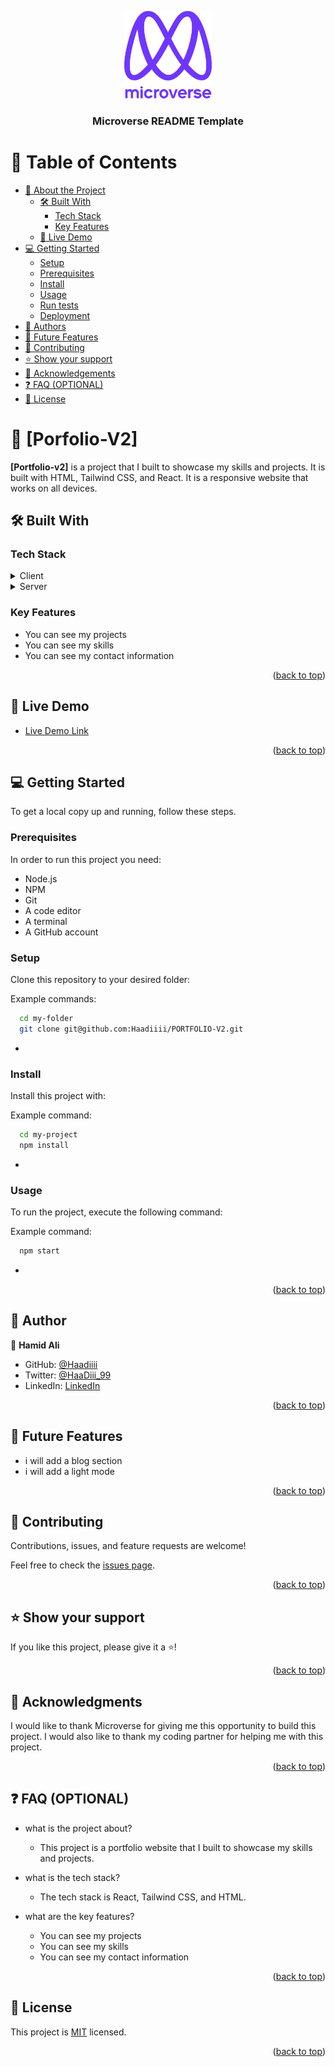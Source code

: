 <a name="readme-top"></a>

<div align="center">
  <!-- You are encouraged to replace this logo with your own! Otherwise you can also remove it. -->
  <img src="murple_logo.png" alt="logo" width="140"  height="auto" />
  <br/>

  <h3><b>Microverse README Template</b></h3>

</div>

<!-- TABLE OF CONTENTS -->

# 📗 Table of Contents

- [📖 About the Project](#about-project)
  - [🛠 Built With](#built-with)
    - [Tech Stack](#tech-stack)
    - [Key Features](#key-features)
  - [🚀 Live Demo](#live-demo)
- [💻 Getting Started](#getting-started)
  - [Setup](#setup)
  - [Prerequisites](#prerequisites)
  - [Install](#install)
  - [Usage](#usage)
  - [Run tests](#run-tests)
  - [Deployment](#triangular_flag_on_post-deployment)
- [👥 Authors](#authors)
- [🔭 Future Features](#future-features)
- [🤝 Contributing](#contributing)
- [⭐️ Show your support](#support)
- [🙏 Acknowledgements](#acknowledgements)
- [❓ FAQ (OPTIONAL)](#faq)
- [📝 License](#license)

<!-- PROJECT DESCRIPTION -->

# 📖 [Porfolio-V2] <a name="about-project"></a>

**[Portfolio-v2]** is a project that I built to showcase my skills and projects. It is built with HTML, Tailwind CSS, and React. It is a responsive website that works on all devices. 

## 🛠 Built With <a name="built-with"></a>

### Tech Stack <a name="tech-stack"></a>

> 

<details>
  <summary>Client</summary>
  <ul>
    <li><a href="https://reactjs.org/">React.js</a></li>
  </ul>
</details>

<details>
  <summary>Server</summary>
  <ul>
    <li><a href="https://expressjs.com/">React server</a></li>
  </ul>
</details>

<!-- Features -->

### Key Features <a name="key-features"></a>

- You can see my projects
- You can see my skills
- You can see my contact information

<p align="right">(<a href="#readme-top">back to top</a>)</p>

<!-- LIVE DEMO -->

## 🚀 Live Demo <a name="live-demo"></a>


- [Live Demo Link](https://haadii-porfolio.netlify.app/)

<p align="right">(<a href="#readme-top">back to top</a>)</p>

<!-- GETTING STARTED -->

## 💻 Getting Started <a name="getting-started"></a>


To get a local copy up and running, follow these steps.

### Prerequisites

In order to run this project you need:

- Node.js
- NPM
- Git
- A code editor
- A terminal
- A GitHub account

### Setup

Clone this repository to your desired folder:


Example commands:

```sh
  cd my-folder
  git clone git@github.com:Haadiiii/PORTFOLIO-V2.git
```
-

### Install

Install this project with:


Example command:

```sh
  cd my-project
  npm install
```
-

### Usage

To run the project, execute the following command:


Example command:

```sh
  npm start
```
-

<p align="right">(<a href="#readme-top">back to top</a>)</p>

<!-- AUTHORS -->

## 👥 Author <a name="authors"></a>

👤 **Hamid Ali**

- GitHub: [@Haadiiii](https://github.com/Haadiiii)
- Twitter: [@HaaDiii_99](https://twitter.com/HaaDiii_99)
- LinkedIn: [LinkedIn](https://www.linkedin.com/in/hamid-ali-01a872213/)

<p align="right">(<a href="#readme-top">back to top</a>)</p>

<!-- FUTURE FEATURES -->

## 🔭 Future Features <a name="future-features"></a>


- i will add a blog section
- i will add a light mode

<p align="right">(<a href="#readme-top">back to top</a>)</p>

<!-- CONTRIBUTING -->

## 🤝 Contributing <a name="contributing"></a>

Contributions, issues, and feature requests are welcome!

Feel free to check the [issues page](../../issues/).

<p align="right">(<a href="#readme-top">back to top</a>)</p>

<!-- SUPPORT -->

## ⭐️ Show your support <a name="support"></a>


If you like this project, please give it a ⭐️!

<p align="right">(<a href="#readme-top">back to top</a>)</p>

<!-- ACKNOWLEDGEMENTS -->

## 🙏 Acknowledgments <a name="acknowledgements"></a>


I would like to thank Microverse for giving me this opportunity to build this project. I would also like to thank my coding partner for helping me with this project.

<p align="right">(<a href="#readme-top">back to top</a>)</p>

<!-- FAQ (optional) -->

## ❓ FAQ (OPTIONAL) <a name="faq"></a>

- what is the project about?

  - This project is a portfolio website that I built to showcase my skills and projects.

- what is the tech stack?

  - The tech stack is React, Tailwind CSS, and HTML.

- what are the key features?

  - You can see my projects
  - You can see my skills
  - You can see my contact information

<p align="right">(<a href="#readme-top">back to top</a>)</p>

<!-- LICENSE -->

## 📝 License <a name="license"></a>

This project is [MIT](./LICENSE) licensed.

<p align="right">(<a href="#readme-top">back to top</a>)</p>
